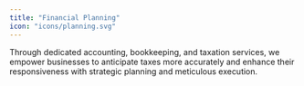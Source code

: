 ```yaml
---
title: "Financial Planning"
icon: "icons/planning.svg"
---
```

Through dedicated accounting, bookkeeping, and taxation services, we empower businesses to anticipate taxes more accurately and enhance their responsiveness with strategic planning and meticulous execution.